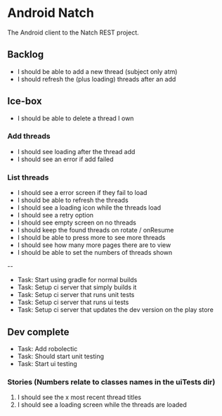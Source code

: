 # Android Natch

The Android client to the Natch REST project.

## Backlog

* I should be able to add a new thread (subject only atm)
* I should refresh the (plus loading) threads after an add

## Ice-box

* I should be able to delete a thread I own

### Add threads

* I should see loading after the thread add
* I should see an error if add failed

### List threads

* I should see a error screen if they fail to load
* I should be able to refresh the threads
* I should see a loading icon while the threads load
* I should see a retry option
* I should see empty screen on no threads
* I should keep the found threads on rotate / onResume
* I should be able to press more to see more threads
* I should see how many more pages there are to view
* I should be able to set the numbers of threads shown

--

* Task: Start using gradle for normal builds
* Task: Setup ci server that simply builds it
* Task: Setup ci server that runs unit tests
* Task: Setup ci server that runs ui tests
* Task: Setup ci server that updates the dev version on the play store

## Dev complete

* Task: Add robolectic
* Task: Should start unit testing
* Task: Start ui testing

### Stories (Numbers relate to classes names in the uiTests dir)

1. I should see the x most recent thread titles
2. I should see a loading screen while the threads are loaded
